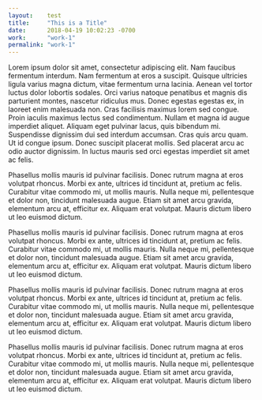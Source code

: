 ```yaml
---
layout:    test
title:     "This is a Title"
date:      2018-04-19 10:02:23 -0700
work:      "work-1"
permalink: "work-1"
---
```


Lorem ipsum dolor sit amet, consectetur adipiscing elit. Nam faucibus fermentum interdum. Nam fermentum at eros a suscipit. Quisque ultricies ligula varius magna dictum, vitae fermentum urna lacinia. Aenean vel tortor luctus dolor lobortis sodales. Orci varius natoque penatibus et magnis dis parturient montes, nascetur ridiculus mus. Donec egestas egestas ex, in laoreet enim malesuada non. Cras facilisis maximus lorem sed congue. Proin iaculis maximus lectus sed condimentum. Nullam et magna id augue imperdiet aliquet. Aliquam eget pulvinar lacus, quis bibendum mi. Suspendisse dignissim dui sed interdum accumsan. Cras quis arcu quam. Ut id congue ipsum. Donec suscipit placerat mollis. Sed placerat arcu ac odio auctor dignissim. In luctus mauris sed orci egestas imperdiet sit amet ac felis.

Phasellus mollis mauris id pulvinar facilisis. Donec rutrum magna at eros volutpat rhoncus. Morbi ex ante, ultrices id tincidunt at, pretium ac felis. Curabitur vitae commodo mi, ut mollis mauris. Nulla neque mi, pellentesque et dolor non, tincidunt malesuada augue. Etiam sit amet arcu gravida, elementum arcu at, efficitur ex. Aliquam erat volutpat. Mauris dictum libero ut leo euismod dictum.

Phasellus mollis mauris id pulvinar facilisis. Donec rutrum magna at eros volutpat rhoncus. Morbi ex ante, ultrices id tincidunt at, pretium ac felis. Curabitur vitae commodo mi, ut mollis mauris. Nulla neque mi, pellentesque et dolor non, tincidunt malesuada augue. Etiam sit amet arcu gravida, elementum arcu at, efficitur ex. Aliquam erat volutpat. Mauris dictum libero ut leo euismod dictum.

Phasellus mollis mauris id pulvinar facilisis. Donec rutrum magna at eros volutpat rhoncus. Morbi ex ante, ultrices id tincidunt at, pretium ac felis. Curabitur vitae commodo mi, ut mollis mauris. Nulla neque mi, pellentesque et dolor non, tincidunt malesuada augue. Etiam sit amet arcu gravida, elementum arcu at, efficitur ex. Aliquam erat volutpat. Mauris dictum libero ut leo euismod dictum.

Phasellus mollis mauris id pulvinar facilisis. Donec rutrum magna at eros volutpat rhoncus. Morbi ex ante, ultrices id tincidunt at, pretium ac felis. Curabitur vitae commodo mi, ut mollis mauris. Nulla neque mi, pellentesque et dolor non, tincidunt malesuada augue. Etiam sit amet arcu gravida, elementum arcu at, efficitur ex. Aliquam erat volutpat. Mauris dictum libero ut leo euismod dictum.
